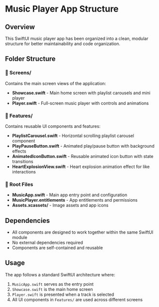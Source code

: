 # Music Player App Structure

## Overview
This SwiftUI music player app has been organized into a clean, modular structure for better maintainability and code organization.

## Folder Structure

### 📱 Screens/
Contains the main screen views of the application:
- **Showcase.swift** - Main home screen with playlist carousels and mini player
- **Player.swift** - Full-screen music player with controls and animations

### 🧩 Features/
Contains reusable UI components and features:
- **PlaylistCarousel.swift** - Horizontal scrolling playlist carousel component
- **PlayPauseButton.swift** - Animated play/pause button with background effects
- **AnimatedIconButton.swift** - Reusable animated icon button with state transitions
- **HeartExplosionView.swift** - Heart explosion animation effect for like interactions

### 📄 Root Files
- **MusicApp.swift** - Main app entry point and configuration
- **MusicPlayer.entitlements** - App entitlements and permissions
- **Assets.xcassets/** - Image assets and app icons

## Dependencies
- All components are designed to work together within the same SwiftUI module
- No external dependencies required
- Components are self-contained and reusable

## Usage
The app follows a standard SwiftUI architecture where:
1. `MusicApp.swift` serves as the entry point
2. `Showcase.swift` is the main home screen
3. `Player.swift` is presented when a track is selected
4. All UI components in `Features/` are used across different screens

